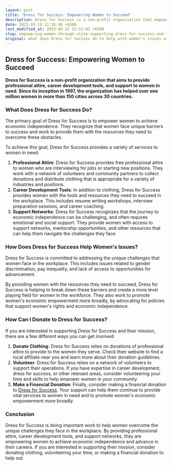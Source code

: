 ```yaml
---
layout: post
title: "Dress for Success: Empowering Women to Succeed"
description: Dress for Success is a non-profit organization that empowers women by providing professional attire, career development tools and support to thrive in work and in life. They offer job training and coaching services that assist women to become financially independent. If you want to support their mission, you can donate clothes, money or volunteer at their local offices. Learn more about how you can make a difference today.
date: 2023-03-19 11:26:46 +0300
last_modified_at: 2023-03-22 15:12:02 +0300
slug: empowering-women-through-style-supporting-dress-for-success-and-their-efforts-to-address-women-s-issues
original: what does Dress for Success do to help with women's issues as a charity, how do they do it, how can i donate?
---
```

## Dress for Success: Empowering Women to Succeed

**Dress for Success is a non-profit organization that aims to provide professional attire, career development tools, and support to women in need. Since its inception in 1997, the organization has helped over one million women in more than 150 cities across 30 countries.**

### What Does Dress for Success Do?

The primary goal of Dress for Success is to empower women to achieve economic independence. They recognize that women face unique barriers to success and work to provide them with the resources they need to overcome these obstacles.

To achieve this goal, Dress for Success provides a variety of services to women in need:

1. **Professional Attire**: Dress for Success provides free professional attire to women who are interviewing for jobs or starting new positions. They work with a network of volunteers and community partners to collect donations and distribute clothing that is appropriate for a variety of industries and positions.
2. **Career Development Tools**: In addition to clothing, Dress for Success provides women with the tools and resources they need to succeed in the workplace. This includes resume writing workshops, interview preparation sessions, and career coaching.
3. **Support Networks**: Dress for Success recognizes that the journey to economic independence can be challenging, and often requires emotional and social support. They provide women with access to support networks, mentorship opportunities, and other resources that can help them navigate the challenges they face.

### How Does Dress for Success Help Women's Issues?

Dress for Success is committed to addressing the unique challenges that women face in the workplace. This includes issues related to gender discrimination, pay inequality, and lack of access to opportunities for advancement.

By providing women with the resources they need to succeed, Dress for Success is helping to break down these barriers and create a more level playing field for women in the workforce. They also work to promote women's economic empowerment more broadly, by advocating for policies that support women's rights and economic independence.

### How Can I Donate to Dress for Success?

If you are interested in supporting Dress for Success and their mission, there are a few different ways you can get involved:

1. **Donate Clothing**: Dress for Success relies on donations of professional attire to provide to the women they serve. Check their website to find a local affiliate near you and learn more about their donation guidelines.
2. **Volunteer**: Dress for Success relies on a network of volunteers to support their operations. If you have expertise in career development, dress for success, or other relevant areas, consider volunteering your time and skills to help empower women in your community.
3. **Make a Financial Donation**: Finally, consider making a financial donation to [Dress for Success](https://dressforsuccess.org/). Your support can help them continue to provide vital services to women in need and to promote women's economic empowerment more broadly.

### Conclusion

Dress for Success is doing important work to help women overcome the unique challenges they face in the workplace. By providing professional attire, career development tools, and support networks, they are empowering women to achieve economic independence and advance in their careers. If you are interested in supporting their mission, consider donating clothing, volunteering your time, or making a financial donation to help out.